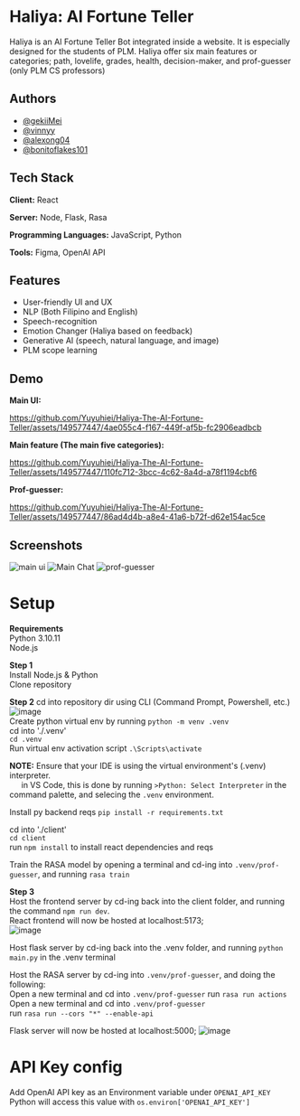 # Haliya: AI Fortune Teller

Haliya is an AI Fortune Teller Bot integrated inside a website. It is especially designed for the students of PLM. Haliya offer six main features or categories; path, lovelife, grades, health, decision-maker, and prof-guesser (only PLM CS professors)


## Authors

- [@gekiiMei](https://github.com/gekiiMei)
- [@vinnyy](https://github.com/vinnyy-ph)
- [@alexong04](https://github.com/alexong04)
- [@bonitoflakes101](https://github.com/bonitoflakes101)





## Tech Stack

**Client:** React

**Server:** Node, Flask, Rasa

**Programming Languages:** JavaScript, Python

**Tools:** Figma, OpenAI API




## Features

- User-friendly UI and UX
- NLP (Both Filipino and English)
- Speech-recognition
- Emotion Changer (Haliya based on feedback)
- Generative AI (speech, natural language, and image)
- PLM scope learning


## Demo

**Main UI:**


https://github.com/Yuyuhiei/Haliya-The-AI-Fortune-Teller/assets/149577447/4ae055c4-f167-449f-af5b-fc2906eadbcb




















**Main feature (The main five categories):**


https://github.com/Yuyuhiei/Haliya-The-AI-Fortune-Teller/assets/149577447/110fc712-3bcc-4c62-8a4d-a78f1194cbf6




















**Prof-guesser:**


https://github.com/Yuyuhiei/Haliya-The-AI-Fortune-Teller/assets/149577447/86ad4d4b-a8e4-41a6-b72f-d62e154ac5ce




























## Screenshots
![main ui](https://github.com/Yuyuhiei/Haliya-The-AI-Fortune-Teller/assets/149577447/3b2f0138-81b9-4090-992e-ffde3b69a6c8)
![Main Chat](https://github.com/Yuyuhiei/Haliya-The-AI-Fortune-Teller/assets/149577447/2f8ea026-9ec2-41a1-8593-6407c30fb5ea)
![prof-guesser](https://github.com/Yuyuhiei/Haliya-The-AI-Fortune-Teller/assets/149577447/d3698558-f1b2-48d1-95c0-784de2879aaa)






# Setup
**Requirements**  
Python 3.10.11  
Node.js

**Step 1**  
Install Node.js & Python  
Clone repository

**Step 2**
cd into repository dir using CLI (Command Prompt, Powershell, etc.)  
![image](https://github.com/gekiiMei/ADET-AI-Exhibit/assets/86844554/7e230d5c-167f-48be-8667-55e93c74c05a)  
Create python virtual env by running `python -m venv .venv`  
cd into './.venv'  
`cd .venv`  
Run virtual env activation script `.\Scripts\activate`  

**NOTE:** Ensure that your IDE is using the virtual environment's (.venv) interpreter.  
&emsp;&ensp;in VS Code, this is done by running `>Python: Select Interpreter` in the command palette, and selecing the `.venv` environment.    

Install py backend reqs `pip install -r requirements.txt`

cd into './client'  
`cd client`  
run `npm install` to install react dependencies and reqs  

Train the RASA model by opening a terminal and cd-ing into `.venv/prof-guesser`, and running `rasa train`  


**Step 3**  
Host the frontend server by cd-ing back into the client folder, and running the command `npm run dev`.  
React frontend will now be hosted at localhost:5173;  
![image](https://github.com/gekiiMei/ADET-AI-Exhibit/assets/86844554/dab99563-6a07-4c45-af69-c0b30fc95f93)  

Host flask server by cd-ing back into the .venv folder, and running `python main.py` in the .venv terminal  

Host the RASA server by cd-ing into `.venv/prof-guesser`, and doing the following:  
Open a new terminal and cd into `.venv/prof-guesser`
run `rasa run actions`  
Open a new terminal and cd into `.venv/prof-guesser`  
run `rasa run --cors "*" --enable-api`  

Flask server will now be hosted at localhost:5000;
![image](https://github.com/gekiiMei/ADET-AI-Exhibit/assets/86844554/3c1b2d40-c359-426f-9ed9-0088a0eb697f)

# API Key config  
Add OpenAI API key as an Environment variable under `OPENAI_API_KEY`  
Python will access this value with `os.environ['OPENAI_API_KEY']`
